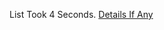 List Took 4 Seconds.
[Details If Any](https://github.com/deathbybandaid/piholeparser/blob/master/RecentRunLogs/parsingscripts/TheHostsFileProjectHosts.md)


